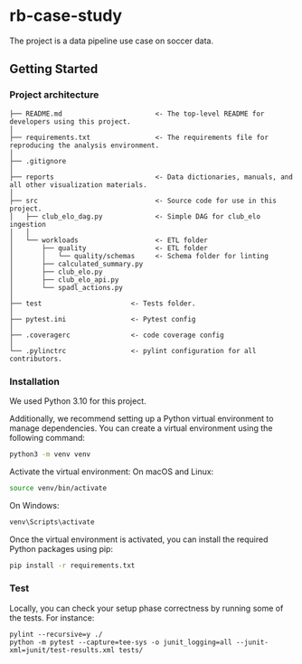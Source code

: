 # rb-case-study

The project is a data pipeline use case on soccer data.

## Getting Started

### Project architecture

```
├── README.md                       <- The top-level README for developers using this project.
│
├── requirements.txt                <- The requirements file for reproducing the analysis environment.
│
├── .gitignore
│
├── reports                         <- Data dictionaries, manuals, and all other visualization materials.
│
├── src                             <- Source code for use in this project.
│   ├── club_elo_dag.py             <- Simple DAG for club_elo ingestion
│   │
│   └── workloads                   <- ETL folder
│       ├── quality                 <- ETL folder
│       │   └── quality/schemas     <- Schema folder for linting
│       ├── calculated_summary.py
│       ├── club_elo.py
│       ├── club_elo_api.py
│       └── spadl_actions.py
│
├── test                      <- Tests folder.
│
├── pytest.ini                <- Pytest config
│
├── .coveragerc               <- code coverage config
│
└── .pylinctrc                <- pylint configuration for all contributors.
```

### Installation

We used Python 3.10 for this project.

Additionally, we recommend setting up a Python virtual environment to manage dependencies. You can create a virtual environment using the following command:

```bash
python3 -m venv venv
```

Activate the virtual environment:
On macOS and Linux:
```bash
source venv/bin/activate
```
On Windows:
```bash
venv\Scripts\activate
```
Once the virtual environment is activated, you can install the required Python packages using pip:
```bash
pip install -r requirements.txt
```

### Test

Locally, you can check your setup phase correctness by running some of the tests. For instance:
```
pylint --recursive=y ./
python -m pytest --capture=tee-sys -o junit_logging=all --junit-xml=junit/test-results.xml tests/
```
